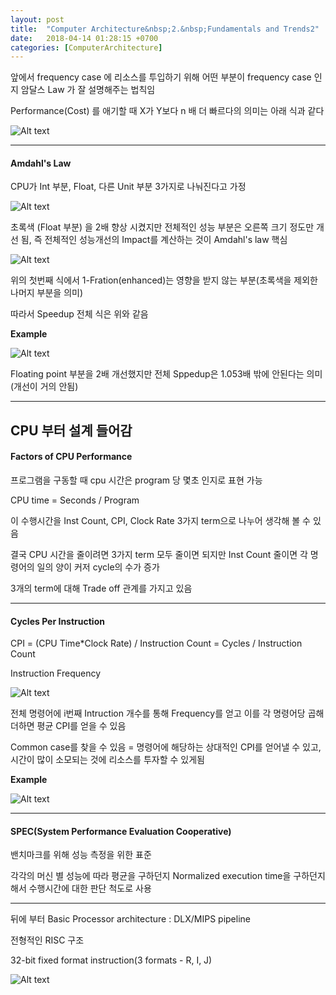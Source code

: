 ```yaml
---
layout: post
title:  "Computer Architecture&nbsp;2.&nbsp;Fundamentals and Trends2"
date:   2018-04-14 01:28:15 +0700
categories: [ComputerArchitecture]
---
```


앞에서 frequency case 에 리소스를 투입하기 위해 어떤 부분이 frequency case 인지 암달스 Law 가 잘 설명해주는 법칙임 

Performance(Cost) 를 애기할 때
X가 Y보다 n 배 더 빠르다의 의미는 아래 식과 같다

![Alt text](http://leesangwon0114.github.io/static/img/CA/1.12.PNG)

---

#### Amdahl's Law

CPU가 Int 부분, Float, 다른 Unit 부분 3가지로 나눠진다고 가정

![Alt text](http://leesangwon0114.github.io/static/img/CA/1.13.PNG)

초록색 (Float 부분) 을 2배 향상 시켰지만 전체적인 성능 부분은 오른쪽 크기 정도만 개선 됨, 즉 전체적인 성능개선의 Impact를 계산하는 것이 Amdahl's law 핵심

![Alt text](http://leesangwon0114.github.io/static/img/CA/1.14.PNG)

위의 첫번째 식에서 1-Fration(enhanced)는 영향을 받지 않는 부분(초록색을 제외한 나머지 부분을 의미)

따라서 Speedup 전체 식은 위와 같음

**Example**

![Alt text](http://leesangwon0114.github.io/static/img/CA/1.15.PNG)

Floating point 부분을 2배 개선했지만 전체 Sppedup은 1.053배 밖에 안된다는 의미(개선이 거의 안됨)

---

## CPU 부터 설계 들어감 ##

#### Factors of CPU Performance

프로그램을 구동할 때 cpu 시간은 program 당 몇초 인지로 표현 가능

CPU time = Seconds / Program

이 수행시간을 Inst Count, CPI, Clock Rate 3가지 term으로 나누어 생각해 볼 수 있음

결국 CPU 시간을 줄이려면 3가지 term 모두 줄이면 되지만 Inst Count 줄이면 각 명령어의 일의 양이 커저 cycle의 수가 증가

3개의 term에 대해 Trade off 관계를 가지고 있음

---

#### Cycles Per Instruction

CPI = (CPU Time*Clock Rate) / Instruction Count = Cycles / Instruction Count

Instruction Frequency

![Alt text](http://leesangwon0114.github.io/static/img/CA/1.16.PNG)

전체 명령어에 i번째 Intruction 개수를 통해 Frequency를 얻고 이를 각 명령어당 곱해 더하면 평균 CPI를 얻을 수 있음

Common case를 찾을 수 있음 = 명령어에 해당하는 상대적인 CPI를 얻어낼 수 있고, 시간이 많이 소모되는 것에 리소스를 투자할 수 있게됨

**Example**

![Alt text](http://leesangwon0114.github.io/static/img/CA/1.17.PNG)

---

#### SPEC(System Performance Evaluation Cooperative)

밴치마크를 위해 성능 측정을 위한 표준

각각의 머신 별 성능에 따라 평균을 구하던지 Normalized execution time을 구하던지 해서 수행시간에 대한 판단 척도로 사용


---

뒤에 부터 Basic Processor architecture : DLX/MIPS pipeline

전형적인 RISC 구조

32-bit fixed format instruction(3 formats - R, I, J)

![Alt text](http://leesangwon0114.github.io/static/img/CA/1.18.PNG)

